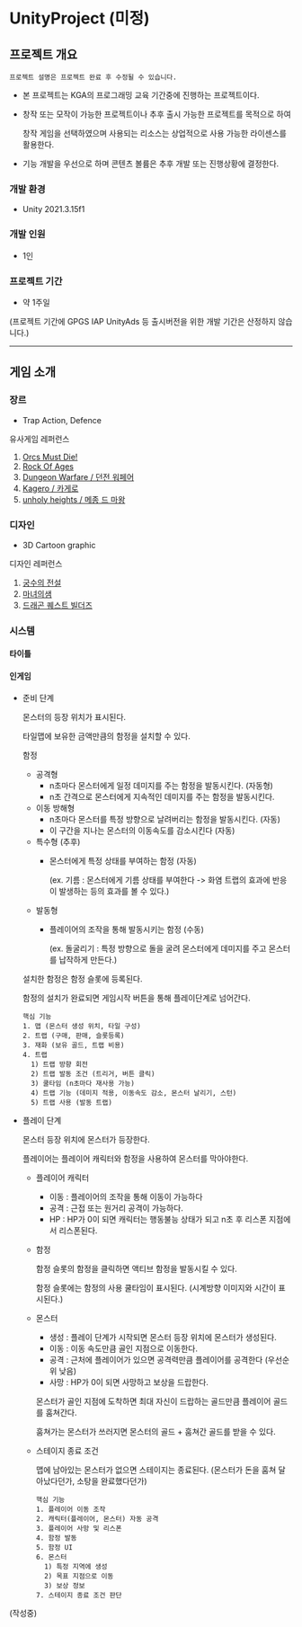 # UnityProject (미정)
## 프로젝트 개요
```
프로젝트 설명은 프로젝트 완료 후 수정될 수 있습니다.
```

- 본 프로젝트는 KGA의 프로그래밍 교육 기간중에 진행하는 프로젝트이다.

- 창작 또는 모작이 가능한 프로젝트이나 추후 출시 가능한 프로젝트를 목적으로 하여
  
  창작 게임을 선택하였으며 사용되는 리소스는 상업적으로 사용 가능한 라이센스를 활용한다.
  
- 기능 개발을 우선으로 하며 콘텐츠 볼륨은 추후 개발 또는 진행상황에 결정한다.

### 개발 환경
- Unity 2021.3.15f1

### 개발 인원
- 1인

### 프로젝트 기간
- 약 1주일

(프로젝트 기간에 GPGS IAP UnityAds 등 출시버전을 위한 개발 기간은 산정하지 않습니다.)

***



## 게임 소개

### 장르
- Trap Action, Defence

유사게임 레퍼런스
1. [Orcs Must Die!](https://store.steampowered.com/app/1522820/Orcs_Must_Die_3/)
2. [Rock Of Ages](https://store.steampowered.com/app/22230/Rock_of_Ages/)
3. [Dungeon Warfare / 던전 워페어](https://store.steampowered.com/app/355980/Dungeon_Warfare/)
4. [Kagero / 카게로](https://youtu.be/aIsiaGHWLg4?t=599)
5. [unholy heights / 메종 드 마왕](https://store.steampowered.com/app/249330/Unholy_Heights)

### 디자인
- 3D Cartoon graphic

디자인 레퍼런스
1. [궁수의 전설](https://play.google.com/store/apps/details?id=com.habby.archero&hl=ko&gl=US)
2. [마녀의샘](https://play.google.com/store/apps/details?id=com.kiwiwalks.witchspringlunaml)
3. [드래곤 퀘스트 빌더즈](https://namu.wiki/w/%EB%93%9C%EB%9E%98%EA%B3%A4%20%ED%80%98%EC%8A%A4%ED%8A%B8%20%EB%B9%8C%EB%8D%94%EC%A6%88%202:%20%ED%8C%8C%EA%B4%B4%EC%8B%A0%20%EC%8B%9C%EB%8F%84%EC%99%80%20%ED%85%85%20%EB%B9%88%20%EC%84%AC)

### 시스템

#### 타이틀
#### 인게임
- 준비 단계

  몬스터의 등장 위치가 표시된다.

  타일맵에 보유한 금액만큼의 함정을 설치할 수 있다.
  
  함정

    - 공격형
      - n초마다 몬스터에게 일정 데미지를 주는 함정을 발동시킨다. (자동형)
      - n초 간격으로 몬스터에게 지속적인 데미지를 주는 함정을 발동시킨다.
    - 이동 방해형
      - n초마다 몬스터를 특정 방향으로 날려버리는 함정을 발동시킨다. (자동)
      - 이 구간을 지나는 몬스터의 이동속도를 감소시킨다 (자동)
    - 특수형 (추후)
      - 몬스터에게 특정 상태를 부여하는 함정 (자동)
      
        (ex. 기름 : 몬스터에게 기름 상태를 부여한다 -> 화염 트랩의 효과에 반응이 발생하는 등의 효과를 볼 수 있다.)
    - 발동형
      - 플레이어의 조작을 통해 발동시키는 함정 (수동)

        (ex. 돌굴리기 : 특정 방향으로 돌을 굴려 몬스터에게 데미지를 주고 몬스터를 납작하게 만든다.)

  설치한 함정은 함정 슬롯에 등록된다.
  
  함정의 설치가 완료되면 게임시작 버튼을 통해 플레이단계로 넘어간다.

  ```
  핵심 기능
  1. 맵 (몬스터 생성 위치, 타일 구성)
  2. 트랩 (구매, 판매, 슬롯등록)
  3. 재화 (보유 골드, 트랩 비용)
  4. 트랩
    1) 트랩 방향 회전
    2) 트랩 발동 조건 (트리거, 버튼 클릭)
    3) 쿨타임 (n초마다 재사용 가능)
    4) 트랩 기능 (데미지 적용, 이동속도 감소, 몬스터 날리기, 스턴)
    5) 트랩 사용 (발동 트랩)
  ```       

- 플레이 단계
  
  몬스터 등장 위치에 몬스터가 등장한다.
  
  플레이어는 플레이어 캐릭터와 함정을 사용하여 몬스터를 막아야한다.
  
  - 플레이어 캐릭터
  
    - 이동 : 플레이어의 조작을 통해 이동이 가능하다
    - 공격 : 근접 또는 원거리 공격이 가능하다.
    - HP : HP가 0이 되면 캐릭터는 행동불능 상태가 되고 n초 후 리스폰 지점에서 리스폰된다.
    
  - 함정
    
    함정 슬롯의 함정을 클릭하면 액티브 함정을 발동시킬 수 있다.
    
    함정 슬롯에는 함정의 사용 쿨타임이 표시된다. (시계방향 이미지와 시간이 표시된다.)
    
  - 몬스터
    
    - 생성 : 플레이 단계가 시작되면 몬스터 등장 위치에 몬스터가 생성된다.
    - 이동 : 이동 속도만큼 골인 지점으로 이동한다.
    - 공격 : 근처에 플레이어가 있으면 공격력만큼 플레이어를 공격한다 (우선순위 낮음)
    - 사망 : HP가 0이 되면 사망하고 보상을 드랍한다.
    
    몬스터가 골인 지점에 도착하면 최대 자신이 드랍하는 골드만큼 플레이어 골드를 훔쳐간다.
    
    훔쳐가는 몬스터가 쓰러지면 몬스터의 골드 + 훔쳐간 골드를 받을 수 있다.
    
  - 스테이지 종료 조건
  
    맵에 남아있는 몬스터가 없으면 스테이지는 종료된다. (몬스터가 돈을 훔쳐 달아났다던가, 소탕을 완료했다던가)
    
    ```
    핵심 기능
    1. 플레이어 이동 조작
    2. 캐릭터(플레이어, 몬스터) 자동 공격
    3. 플레이어 사망 및 리스폰
    4. 함정 발동
    5. 함정 UI
    6. 몬스터
      1) 특정 지역에 생성
      2) 목표 지점으로 이동
      3) 보상 정보
    7. 스테이지 종료 조건 판단
    ```


(작성중)
